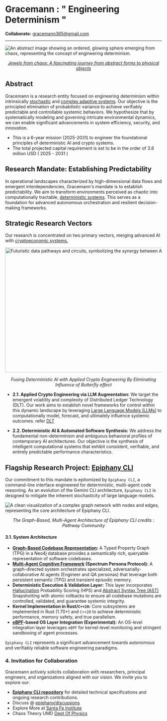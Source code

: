 # Gracemann : " Engineering Determinism "

**Collaborate:** [gracemann365@gmail.com](mailto:gracemann365@gmail.com)

---

![An abstract image showing an ordered, glowing sphere emerging from chaos, representing the concept of engineering determinism.](https://github.com/gracemann365/epiphany-cli/blob/main/docs/okk.gif)
*<p align="center">[Jewels from chaos: A fascinating journey from abstract forms to physical objects](https://www.researchgate.net/publication/367404382_Jewels_from_chaos_A_fascinating_journey_from_abstract_forms_to_physical_objects)</p>*

## Abstract

Gracemann is a research entity focused on engineering determinism within intrinsically [stochastic](https://en.wikipedia.org/wiki/Stochastic) and [complex adaptive systems](https://en.wikipedia.org/wiki/Complex_adaptive_system). Our objective is the principled elimination of probabilistic variance to achieve verifiably predictable and controllable systemic behaviors. We hypothesize that by systematically modeling and governing intricate environmental dynamics, we can enable significant advancements in system efficiency, security, and innovation.

* This is a 6-year mission (2025-2031) to engineer the foundational principles of deterministic AI and crypto systems.
* The total projected capital requirement is est to be in the order of 3.8 million USD ( 2025 - 2031 )

## Research Mandate: Establishing Predictability

In operational landscapes characterized by high-dimensional data flows and emergent interdependencies, Gracemann's mandate is to establish predictability. We aim to transform environments perceived as chaotic into computationally tractable, [deterministic systems](https://en.wikipedia.org/wiki/Deterministic_system). This serves as a foundation for advanced autonomous orchestration and resilient decision-making frameworks.

## Strategic Research Vectors

Our research is concentrated on two primary vectors, merging advanced AI with [cryptoeconomic systems.](https://cryptoeconomicsystems.pubpub.org/)

<img align="center" src="https://upload.wikimedia.org/wikipedia/commons/5/5b/Lorenz_attractor_yb.svg" alt="Futuristic data pathways and circuits, symbolizing the synergy between AI and DLT." width="800" height="400" >

*<p align="center">Fusing Deterministic AI with Applied Crypto Engineering By Eliminating Influence of Butterfly effect </p>*

* **2.1. Applied Crypto Engineering via LLM Augmentation:** We target the emergent volatility and complexity of Distributed Ledger Technology (DLT). Our work aims to establish novel frameworks for control within this dynamic landscape by leveraging [Large Language Models (LLMs)](https://en.wikipedia.org/wiki/Large_language_model) to computationally model, forecast, and ultimately influence systemic outcomes. refer [DLT](https://en.wikipedia.org/wiki/Distributed_ledger) 

* **2.2. Deterministic AI & Automated Software Synthesis:** We address the fundamental non-determinism and ambiguous behavioral profiles of contemporary AI architectures. Our objective is the synthesis of intelligent computational systems that exhibit consistent, verifiable, and entirely predictable performance characteristics.

## Flagship Research Project: [Epiphany CLI](https://github.com/gracemann365/epiphany)

Our commitment to this mandate is epitomized by `Epiphany CLI`, a command-line interface engineered for deterministic, multi-agent code reasoning. As an evolution of the Gemini CLI architecture, `Epiphany CLI` is designed to mitigate the inherent stochasticity of large language models.

![A clean visualization of a complex graph network with nodes and edges, representing the core architecture of Epiphany CLI.](https://pathway.com/assets/content/blog/multi-agent-rag-system/11.png)
*<p align="center">The Graph-Based, Multi-Agent Architecture of Epiphany CLI credits : Pathway Community </p>*

#### 3.1. System Architecture

* **[Graph-Based Codebase Representation](https://neo4j.com/blog/developer/codebase-knowledge-graph/):** A Typed Property Graph (TPG) in a Neo4j database provides a semantically rich, queryable representation of software codebases.
* **[Multi-Agent Cognitive Framework](https://en.wikipedia.org/wiki/Multi-agent_system) (Spectrum Persona Protocol):** A graph-directed system orchestrates specialized, adversarially-collaborative AI agents (Engineer and QA personas) that leverage both persistent semantic (TPG) and transient episodic memory.
* **Deterministic Execution & Validation Layer:** This layer incorporates [Hallucination](https://en.wikipedia.org/wiki/Hallucination_(artificial_intelligence)) Probability Scoring (HPS) and [Abstract Syntax Tree (AST)](https://en.wikipedia.org/wiki/Abstract_syntax_tree) Snapshotting with atomic rollbacks to ensure all codebase mutations are controlled, validated, and guarantee systemic integrity.
* **Kernel Implementation in Rust/`C++20`:** Core subsystems are implemented in Rust (1.70+) and `C++20` to achieve deterministic performance, memory safety, and true parallelism.
* **[eBPF](https://en.wikipedia.org/wiki/EBPF)-based OS Layer Integration (Experimental):** An OS-level integration layer leverages `eBPF` for kernel-level monitoring and stringent sandboxing of agent processes.

`Epiphany CLI` represents a significant advancement towards autonomous and verifiably reliable software engineering paradigms.

### 4. Invitation for Collaboration

Gracemann actively solicits collaboration with researchers, principal engineers, and organizations aligned with our vision. We invite you to explore our:

- **[Epiphany CLI repository](https://github.com/gracemann365/epiphany)** for detailed technical specifications and ongoing research contributions.
- Discuss @ [epiphany/discussions](https://github.com/gracemann365/epiphany/discussions)
- Explore More at [Santa Fe Institute](https://www.santafe.edu/research/overview)
- Chaos Theory UMD [Dept Of Physics](https://www.umdphysics.umd.edu/research/research-areas/nonlinear-dynamics-chaos-and-complex-systems.html) 
  
